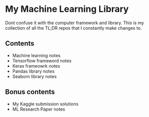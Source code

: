 # My Machine Learning Library

Dont confuse it with the computer framework and library.
This is my collection of all the TL;DR repos that I constantly make changes to.

## Contents
- Machine learning notes
- Tensorflow frameword notes
- Keras frameowrk notes
- Pandas library notes
- Seaborn library notes

## Bonus contents
- My Kaggle submission solutions
- ML Research Paper notes
